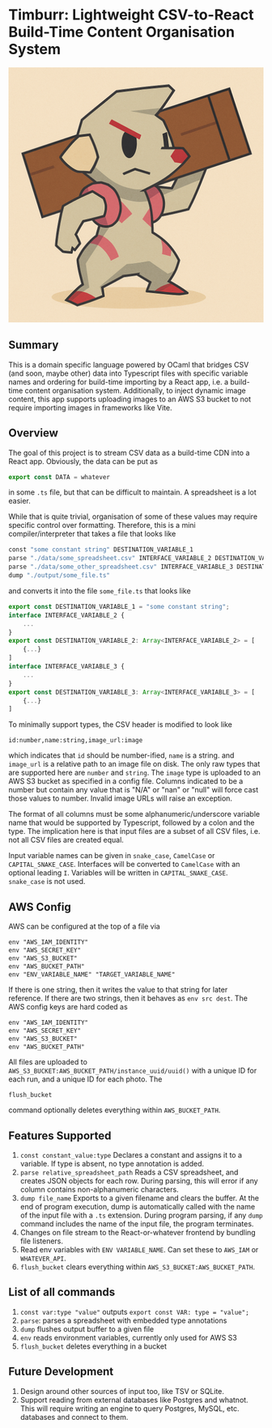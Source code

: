 # Timburr: Lightweight CSV-to-React Build-Time Content Organisation System

![Timburr](logo.png)

## Summary
This is a domain specific language powered by OCaml that bridges CSV (and soon, maybe other) data into Typescript files with specific variable names and ordering for build-time importing by a React app, i.e. a build-time content organisation system. Additionally, to inject dynamic image content, this app supports uploading images to an AWS S3 bucket to not require importing images in frameworks like Vite.

## Overview

The goal of this project is to stream CSV data as a build-time CDN into a React app. Obviously, the data can be put as
```ts
export const DATA = whatever
```
in some `.ts` file, but that can be difficult to maintain. A spreadsheet is a lot easier.

While that is quite trivial, organisation of some of these values may require specific control over formatting. Therefore, this is a mini compiler/interpreter that takes a file that looks like
```ocaml
const "some constant string" DESTINATION_VARIABLE_1
parse "./data/some_spreadsheet.csv" INTERFACE_VARIABLE_2 DESTINATION_VARIABLE_2
parse "./data/some_other_spreadsheet.csv" INTERFACE_VARIABLE_3 DESTINATION_VARIABLE_3
dump "./output/some_file.ts"
```
and converts it into the file `some_file.ts` that looks like
```ts
export const DESTINATION_VARIABLE_1 = "some constant string";
interface INTERFACE_VARIABLE_2 {
    ...
}
export const DESTINATION_VARIABLE_2: Array<INTERFACE_VARIABLE_2> = [
    {...}
]
interface INTERFACE_VARIABLE_3 {
    ...
}
export const DESTINATION_VARIABLE_3: Array<INTERFACE_VARIABLE_3> = [
    {...}
]
```
To minimally support types, the CSV header is modified to look like
```csv
id:number,name:string,image_url:image
```
which indicates that `id` should be number-ified, `name` is a string. and `image_url` is a relative path to an image file on disk. The only raw types that are supported here are `number` and `string`. The `image` type is uploaded to an AWS S3 bucket as specified in a config file. Columns indicated to be a number but contain any value that is "N/A" or "nan" or "null" will force cast those values to number. Invalid image URLs will raise an exception.

The format of all columns must be some alphanumeric/underscore variable name that would be supported by Typescript, followed by a colon and the type. The implication here is that input files are a subset of all CSV files, i.e. not all CSV files are created equal.

Input variable names can be given in `snake_case`, `CamelCase` or `CAPITAL_SNAKE_CASE`. Interfaces will be converted to `CamelCase` with an optional leading `I`. Variables will be written in `CAPITAL_SNAKE_CASE`. `snake_case` is not used.

## AWS Config
AWS can be configured at the top of a file via
```
env "AWS_IAM_IDENTITY"
env "AWS_SECRET_KEY"
env "AWS_S3_BUCKET"
env "AWS_BUCKET_PATH"
env "ENV_VARIABLE_NAME" "TARGET_VARIABLE_NAME"
```
If there is one string, then it writes the value to that string for later reference. If there are two strings, then it behaves as `env src dest`. The AWS config keys are hard coded as
```
env "AWS_IAM_IDENTITY"
env "AWS_SECRET_KEY"
env "AWS_S3_BUCKET"
env "AWS_BUCKET_PATH"
```
All files are uploaded to `AWS_S3_BUCKET:AWS_BUCKET_PATH/instance_uuid/uuid()` with a unique ID for each run, and a unique ID for each photo. The
```
flush_bucket
```
command optionally deletes everything within `AWS_BUCKET_PATH`.

## Features Supported
1. `const constant_value:type` Declares a constant and assigns it to a variable. If type is absent, no type annotation is added.
2. `parse relative_spreadsheet_path` Reads a CSV spreadsheet, and creates JSON objects for each row. During parsing, this will error if any column contains non-alphanumeric characters.
3. `dump file_name` Exports to a given filename and clears the buffer. At the end of program execution, dump is automatically called with the name of the input file with a `.ts` extension. During program parsing, if any `dump` command includes the name of the input file, the program terminates.
4. Changes on file stream to the React-or-whatever frontend by bundling file listeners.
5. Read env variables with `ENV VARIABLE_NAME`. Can set these to `AWS_IAM` or `WHATEVER_API`.
6. `flush_bucket` clears everything within `AWS_S3_BUCKET:AWS_BUCKET_PATH`.

## List of all commands
1. `const var:type "value"` outputs `export const VAR: type = "value";`
2. `parse`: parses a spreadsheet with embedded type annotations
3. `dump` flushes output buffer to a given file
4. `env` reads environment variables, currently only used for AWS S3
5. `flush_bucket` deletes everything in a bucket

## Future Development
1. Design around other sources of input too, like TSV or SQLite.
2. Support reading from external databases like Postgres and whatnot. This will require writing an engine to query Postgres, MySQL, etc. databases and connect to them.
